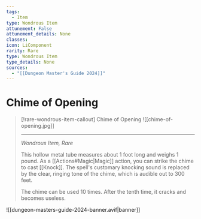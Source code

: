 ```yaml
---
tags:
  - Item
type: Wondrous Item
attunement: False
attunement_details: None
classes:
icon: LiComponent
rarity: Rare
type: Wondrous Item
type_details: None
sources: 
  - "[[Dungeon Master's Guide 2024]]"
---
```

# Chime of Opening
>[!rare-wondrous-item-callout] Chime of Opening
>![[chime-of-opening.jpg]]
>
>- - -
>_Wondrous Item, Rare_
>
>This hollow metal tube measures about 1 foot long and weighs 1 pound. As a [[Actions#Magic\|Magic]] action, you can strike the chime to cast [[Knock]]. The spell's customary knocking sound is replaced by the clear, ringing tone of the chime, which is audible out to 300 feet.
>
>The chime can be used 10 times. After the tenth time, it cracks and becomes useless.
>


![[dungeon-masters-guide-2024-banner.avif|banner]]